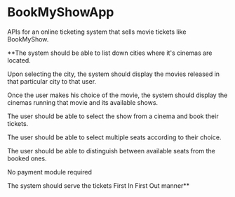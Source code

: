 # BookMyShowApp
APIs for an online ticketing system that sells movie tickets like BookMyShow.

**The system should be able to list down cities where it's cinemas are located.

Upon selecting the city, the system should display the movies released in that particular city to that user.

Once the user makes his choice of the movie, the system should display the cinemas running that movie and its available shows.

The user should be able to select the show from a cinema and book their tickets.

The user should be able to select multiple seats according to their choice.

The user should be able to distinguish between available seats from the booked ones.

No payment module required

The system should serve the tickets First In First Out manner**